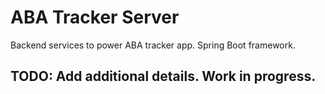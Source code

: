 # ABA Tracker Server

Backend services to power ABA tracker app. Spring Boot framework.

## TODO: Add additional details. Work in progress.